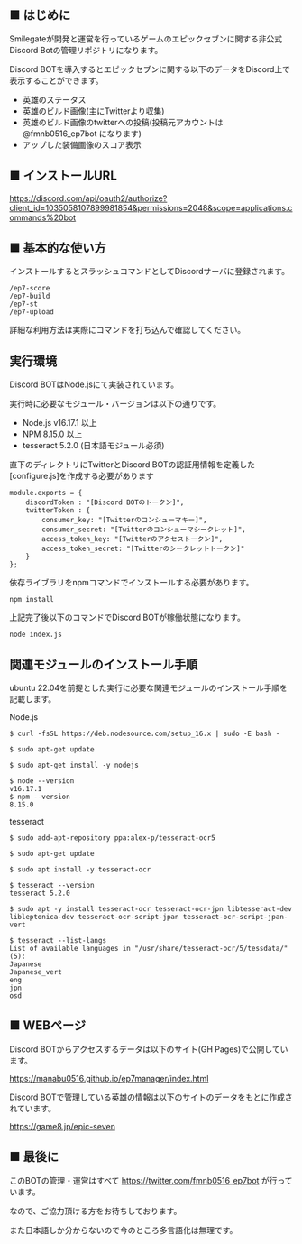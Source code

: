 ## ■ はじめに

Smilegateが開発と運営を行っているゲームのエピックセブンに関する非公式Discord Botの管理リポジトリになります。

Discord BOTを導入するとエピックセブンに関する以下のデータをDiscord上で表示することができます。

- 英雄のステータス
- 英雄のビルド画像(主にTwitterより収集)
- 英雄のビルド画像のtwitterへの投稿(投稿元アカウントは @fmnb0516_ep7bot になります)
- アップした装備画像のスコア表示

## ■ インストールURL

https://discord.com/api/oauth2/authorize?client_id=1035058107899981854&permissions=2048&scope=applications.commands%20bot

## ■ 基本的な使い方

インストールするとスラッシュコマンドとしてDiscordサーバに登録されます。

```
/ep7-score
/ep7-build
/ep7-st
/ep7-upload
```

詳細な利用方法は実際にコマンドを打ち込んで確認してください。


## 実行環境

Discord BOTはNode.jsにて実装されています。

実行時に必要なモジュール・バージョンは以下の通りです。

- Node.js v16.17.1 以上
- NPM 8.15.0 以上
- tesseract 5.2.0 (日本語モジュール必須)

直下のディレクトリにTwitterとDiscord BOTの認証用情報を定義した[configure.js]を作成する必要があります

```
module.exports = {
    discordToken : "[Discord BOTのトークン]",
    twitterToken : {
        consumer_key: "[Twitterのコンシューマキー]",
        consumer_secret: "[Twitterのコンシューマシークレット]",
        access_token_key: "[Twitterのアクセストークン]",
        access_token_secret: "[Twitterのシークレットトークン]"
    }
};
```

依存ライブラリをnpmコマンドでインストールする必要があります。

```
npm install
```

上記完了後以下のコマンドでDiscord BOTが稼働状態になります。

```
node index.js
```

## 関連モジュールのインストール手順

ubuntu 22.04を前提とした実行に必要な関連モジュールのインストール手順を記載します。

Node.js
```
$ curl -fsSL https://deb.nodesource.com/setup_16.x | sudo -E bash -

$ sudo apt-get update

$ sudo apt-get install -y nodejs

$ node --version 
v16.17.1
$ npm --version 
8.15.0
```

tesseract
```
$ sudo add-apt-repository ppa:alex-p/tesseract-ocr5

$ sudo apt-get update

$ sudo apt install -y tesseract-ocr

$ tesseract --version 
tesseract 5.2.0 

$ sudo apt -y install tesseract-ocr tesseract-ocr-jpn libtesseract-dev libleptonica-dev tesseract-ocr-script-jpan tesseract-ocr-script-jpan-vert 

$ tesseract --list-langs
List of available languages in "/usr/share/tesseract-ocr/5/tessdata/" (5):
Japanese
Japanese_vert
eng
jpn
osd
```

## ■ WEBページ

Discord BOTからアクセスするデータは以下のサイト(GH Pages)で公開しています。

https://manabu0516.github.io/ep7manager/index.html

Discord BOTで管理している英雄の情報は以下のサイトのデータをもとに作成されています。

https://game8.jp/epic-seven

## ■ 最後に

このBOTの管理・運営はすべて https://twitter.com/fmnb0516_ep7bot が行っています。

なので、ご協力頂ける方をお待ちしております。

また日本語しか分からないので今のところ多言語化は無理です。